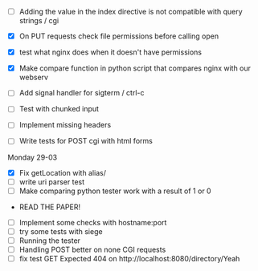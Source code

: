 - [ ] Adding the value in the index directive is not compatible with query strings / cgi
- [x] On PUT requests check file permissions before calling open
- [x] test what nginx does when it doesn't have permissions
- [x] Make compare function in python script that compares nginx with our webserv
- [ ] Add signal handler for sigterm / ctrl-c
- [ ] Test with chunked input
- [ ] Implement missing headers
- [ ] Write tests for POST cgi with html forms


Monday 29-03
- [x] Fix getLocation with alias/
- [ ] write uri parser test
- [ ] Make comparing python tester work with a result of 1 or 0
- READ THE PAPER!
- [ ] Implement some checks with hostname:port
- [ ] try some tests with siege 
- [ ] Running the tester
- [ ] Handling POST better on none CGI requests
- [ ] fix test GET Expected 404 on http://localhost:8080/directory/Yeah
